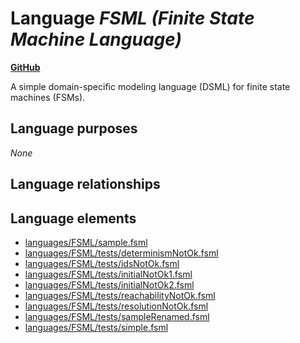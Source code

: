 # Language _FSML (Finite State Machine Language)_
**[GitHub](https://github.com/softlang/yas/blob/master/languages/FSML)**

A simple domain-specific modeling language (DSML) for finite state machines (FSMs).

## Language purposes
_None_

## Language relationships

## Language elements
* [languages/FSML/sample.fsml](../../docs/files/languages-FSML-sample.fsml.md)
* [languages/FSML/tests/determinismNotOk.fsml](../../docs/files/languages-FSML-tests-determinismNotOk.fsml.md)
* [languages/FSML/tests/idsNotOk.fsml](../../docs/files/languages-FSML-tests-idsNotOk.fsml.md)
* [languages/FSML/tests/initialNotOk1.fsml](../../docs/files/languages-FSML-tests-initialNotOk1.fsml.md)
* [languages/FSML/tests/initialNotOk2.fsml](../../docs/files/languages-FSML-tests-initialNotOk2.fsml.md)
* [languages/FSML/tests/reachabilityNotOk.fsml](../../docs/files/languages-FSML-tests-reachabilityNotOk.fsml.md)
* [languages/FSML/tests/resolutionNotOk.fsml](../../docs/files/languages-FSML-tests-resolutionNotOk.fsml.md)
* [languages/FSML/tests/sampleRenamed.fsml](../../docs/files/languages-FSML-tests-sampleRenamed.fsml.md)
* [languages/FSML/tests/simple.fsml](../../docs/files/languages-FSML-tests-simple.fsml.md)
